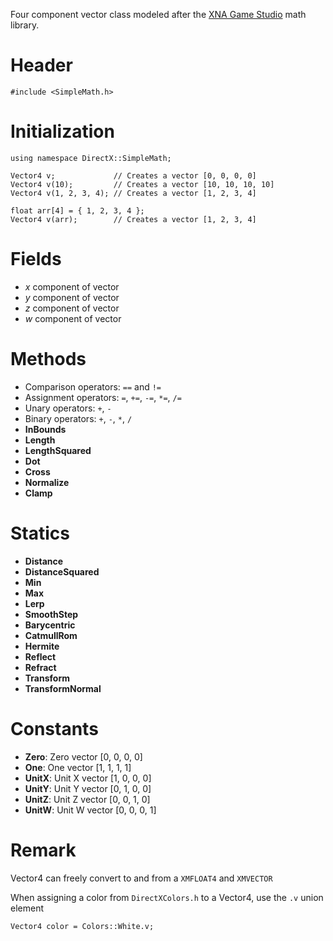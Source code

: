 Four component vector class modeled after the [XNA Game Studio](https://msdn.microsoft.com/en-us/library/microsoft.xna.framework.vector4.aspx) math library.

# Header

    #include <SimpleMath.h>

# Initialization

    using namespace DirectX::SimpleMath;

    Vector4 v;             // Creates a vector [0, 0, 0, 0]
    Vector4 v(10);         // Creates a vector [10, 10, 10, 10]
    Vector4 v(1, 2, 3, 4); // Creates a vector [1, 2, 3, 4]

    float arr[4] = { 1, 2, 3, 4 };
    Vector4 v(arr);        // Creates a vector [1, 2, 3, 4]

# Fields
* *x* component of vector
* *y* component of vector
* *z* component of vector
* *w* component of vector

# Methods
* Comparison operators: ``==`` and ``!=``
* Assignment operators: ``=``, ``+=``, ``-=``, ``*=``, ``/=``
* Unary operators: ``+``, ``-``
* Binary operators: ``+``, ``-``, ``*``, ``/``
* **InBounds**
* **Length**
* **LengthSquared**
* **Dot**
* **Cross**
* **Normalize**
* **Clamp**

# Statics
* **Distance**
* **DistanceSquared**
* **Min**
* **Max**
* **Lerp**
* **SmoothStep**
* **Barycentric**
* **CatmullRom**
* **Hermite**
* **Reflect**
* **Refract**
* **Transform**
* **TransformNormal**

# Constants

* **Zero**: Zero vector [0, 0, 0, 0]
* **One**: One vector [1, 1, 1, 1]
* **UnitX**: Unit X vector [1, 0, 0, 0]
* **UnitY**: Unit Y vector [0, 1, 0, 0]
* **UnitZ**: Unit Z vector [0, 0, 1, 0]
* **UnitW**: Unit W vector [0, 0, 0, 1]

# Remark
Vector4 can freely convert to and from a ``XMFLOAT4`` and ``XMVECTOR``

When assigning a color from ``DirectXColors.h`` to a Vector4, use the ``.v`` union element

    Vector4 color = Colors::White.v;